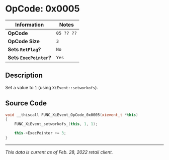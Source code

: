 # OpCode: 0x0005

| Information               | Notes |
|---                        |---    |
| **OpCode**                | `05 ?? ??` |
| **OpCode Size**           | `3`   |
| **Sets `RetFlag`?**       | `No`  |
| **Sets `ExecPointer`?**   | `Yes` |

## Description

Set a value to `1` (using `XiEvent::setworkofs`).

## Source Code

```cpp
void __thiscall FUNC_XiEvent_OpCode_0x0005(xievent_t *this)
{
    FUNC_XiEvent_setworkofs_(this, 1, 1);

    this->ExecPointer += 3;
}
```

---

_This data is current as of Feb. 28, 2022 retail client._